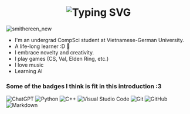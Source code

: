 <div align="center">
    <h1>
        <img src="https://readme-typing-svg.herokuapp.com?font=Fira+Code&pause=1000&color=2D6EF7&center=true&vCenter=true&random=false&width=435&lines=Hallo.+I'm+James+%3AD;Welcome+to+my+GitHub+%3A3" alt="Typing SVG"/>
    </h1>
</div>

![smithereen_new](https://github.com/fuisl/fuisl/assets/135719107/185f4e5d-a648-43b3-9ef4-9caf01ee224a)

- I'm an undergrad CompSci student at Vietnamese-German University.
- A life-long learner :D 🤌
- I embrace novelty and creativity.
- I play games (CS, Val, Elden Ring, etc.) 
- I love music
- Learning AI

### Some of the badges I think is fit in this introduction :3

![ChatGPT](https://img.shields.io/badge/chatGPT-74aa9c?style=for-the-badge&logo=openai&logoColor=white) ![Python](https://img.shields.io/badge/python-3670A0?style=for-the-badge&logo=python&logoColor=ffdd54) ![C++](https://img.shields.io/badge/c++-%2300599C.svg?style=for-the-badge&logo=c%2B%2B&logoColor=white) ![Visual Studio Code](https://img.shields.io/badge/Visual%20Studio%20Code-0078d7.svg?style=for-the-badge&logo=visual-studio-code&logoColor=white) ![Git](https://img.shields.io/badge/git-%23F05033.svg?style=for-the-badge&logo=git&logoColor=white) ![GitHub](https://img.shields.io/badge/github-%23121011.svg?style=for-the-badge&logo=github&logoColor=white) ![Markdown](https://img.shields.io/badge/markdown-%23000000.svg?style=for-the-badge&logo=markdown&logoColor=white)
